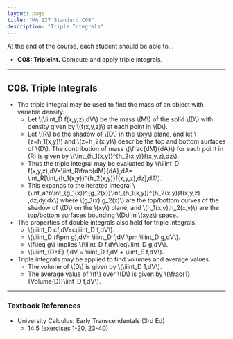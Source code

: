 ```yaml
---
layout: page
title: "MA 227 Standard C08"
description: "Triple Integrals"
---
```


At the end of the course, each student should be able to...

- **C08: TripleInt.**
Compute and apply triple integrals.

---

## C08. Triple Integrals

- The triple integral may be used to find the mass of an object with
  variable density.
    - Let \\(\iiint_D f(x,y,z)\,dV\\) be the mass \\(M\\) of the solid \\(D\\)
      with density given by \\(f(x,y,z)\\) at each point in \\(D\\).
    - Let \\(R\\) be the shadow of \\(D\\) in the \\(xy\\) plane, and let
      \\(z=h_1(x,y)\\) and \\(z=h_2(x,y)\\) describe the top and bottom surfaces
      of \\(D\\).
      The contribution of mass \\(\frac{dM}{dA}\\) for each point in \(R\)
      is given by \\(\int_{h_1(x,y)}^{h_2(x,y)}f(x,y,z)\,dz\\).
    - Thus the triple integral may be evaluated by
      \\(\iiint_D f(x,y,z)\,dV=\iint_R\frac{dM}{dA}\,dA=
      \int_R[\int_{h_1(x,y)}^{h_2(x,y)}f(x,y,z)\,dz]\,dA\\).
    - This expands to the iterated integral
      \\(\int_a^b\int_{g_1(x)}^{g_2(x)}\int_{h_1(x,y)}^{h_2(x,y)}f(x,y,z)
      \,dz\,dy\,dx\\) where \\(g_1(x),g_2(x)\\) are the top/bottom curves
      of the shadow of \\(D\\) on the \\(xy\\) plane, and
      \\(h_1(x,y),h_2(x,y)\\)
      are the top/bottom surfaces bounding \\(D\\) in \\(xyz\\) space.
- The properties of double integrals also hold for triple integrals.
    - \\(\iiint_D cf\,dV=c\iiint_D f\,dV\\).
    - \\(\iiint_D (f\pm g)\,dV= \iiint_D f\,dV \pm \iiint_D g\,dV\\).
    - \\(f\leq g\\) implies \\(\iiint_D f\,dV\leq\iiint_D g\,dV\\).
    - \\(\\iiint_{D+E} f\,dV = \iiint_D f\,dV + \iiint_E f\,dV\\).
- Triple integrals may be applied to find volumes and average values.
  - The volume of \\(D\\) is given by \\(\iiint_D 1\,dV\\).
  - The average value of \\(f\\) over \\(D\\) is given by
    \\(\frac{1}{Volume(D)}\iint_D f\,dV\\).

---

### Textbook References

- University Calculus: Early Transcendentals (3rd Ed)
    - 14.5 (exercises 1-20, 23-40)
